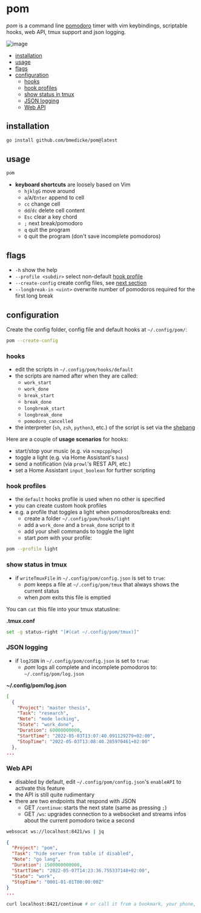 # pom

*pom* is a command line [pomodoro](https://en.wikipedia.org/wiki/Pomodoro_Technique)
timer with vim keybindings, scriptable hooks, web API, tmux support and json logging.

![image](https://user-images.githubusercontent.com/173962/166680550-d70ed16a-bc93-414e-bf04-ad42abcf9f96.png)

<!-- vim-markdown-toc GFM -->

* [installation](#installation)
* [usage](#usage)
* [flags](#flags)
* [configuration](#configuration)
  * [hooks](#hooks)
  * [hook profiles](#hook-profiles)
  * [show status in tmux](#show-status-in-tmux)
  * [JSON logging](#json-logging)
  * [Web API](#web-api)

<!-- vim-markdown-toc -->

## installation

```sh
go install github.com/bmedicke/pom@latest
```

## usage

```sh
pom
```

* **keyboard shortcuts** are loosely based on Vim
  * `hjklgG` move around
  * `a`/`A`/`Enter` append to cell
  * `cc` change cell
  * `dd`/`dc` delete cell content
  * `Esc` clear a key chord
  * `;` next break/pomodoro
  * `q` quit the program
  * `Q` quit the program (don't save incomplete pomodoros)

## flags

* `-h` show the help
* `--profile <subdir>` select non-default [hook profile](#hook-profiles)
* `--create-config` create config files, see [next section](#configuration)
* `--longbreak-in <uint>` overwrite number of pomodoros required for the first long break


## configuration

Create the config folder, config file and default hooks at `~/.config/pom/`:

```sh
pom --create-config
```

### hooks

* edit the scripts in `~/.config/pom/hooks/default`
* the scripts are named after when they are called:
  * `work_start`
  * `work_done`
  * `break_start`
  * `break_done`
  * `longbreak_start`
  * `longbreak_done`
  * `pomodoro_cancelled`
* the interpreter (`sh`, `zsh`, `python3`, etc.) of the script is set via the [shebang](https://en.wikipedia.org/wiki/Shebang_(Unix))

Here are a couple of **usage scenarios** for hooks:

  * start/stop your music (e.g. via `ncmpcpp`/`mpc`)
  * toggle a light (e.g. via Home Assistant's `hass`)
  * send a notification (via `prowl`'s REST API, etc.)
  * set a Home Assistant `input_boolean` for further scripting

### hook profiles

* the `default` hooks profile is used when no other is specified
* you can create custom hook profiles
* e.g. a profile that toggles a light when pomodoros/breaks end:
  * create a folder `~/.config/pom/hooks/light`
  * add a `work_done` and a `break_done` script to it
  * add your shell commands to toggle the light
  * start *pom* with your profile:

```sh
pom --profile light
```

### show status in tmux

* if `writeTmuxFile` in `~/.config/pom/config.json` is set to `true`:
  * *pom* keeps a file at `~/.config/pom/tmux` that always shows the current status
  * when *pom* exits this file is emptied

You can `cat` this file into your tmux statusline:

**.tmux.conf**
```sh
set -g status-right "[#(cat ~/.config/pom/tmux)]"
```

### JSON logging

* if `logJSON` in `~/.config/pom/config.json` is set to `true`:
  * *pom* logs all complete and incomplete pomodoros to: `~/.config/pom/log.json`

**~/.config/pom/log.json**

```json
[
  {
    "Project": "master thesis",
    "Task": "research",
    "Note": "mode locking",
    "State": "work_done",
    "Duration": 60000000000,
    "StartTime": "2022-05-03T13:07:40.091129279+02:00",
    "StopTime": "2022-05-03T13:08:40.285970461+02:00"
  },
...
```

### Web API

* disabled by default, edit `~/.config/pom/config.json`'s `enableAPI` to activate this feature
* the API is still quite rudimentary
* there are two endpoints that respond with JSON
  * GET `/continue`: starts the next state (same as pressing `;`)
  * GET `/ws`: upgrades connection to a websocket and streams infos about the current pomodoro twice a second

```sh
websocat ws://localhost:8421/ws | jq
```

```json
{
  "Project": "pom",
  "Task": "hide server from table if disabled",
  "Note": "go lang",
  "Duration": 1500000000000,
  "StartTime": "2022-05-07T14:23:36.755337148+02:00",
  "State": "work",
  "StopTime": "0001-01-01T00:00:00Z"
}
...
```

```sh
curl localhost:8421/continue # or call it from a bookmark, your phone, etc.
```
